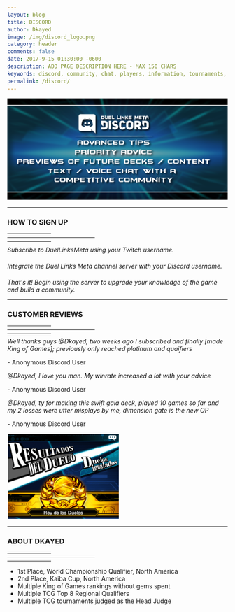 ```yaml
---
layout: blog
title: DISCORD
author: Dkayed
image: /img/discord_logo.png
category: header
comments: false
date: 2017-9-15 01:30:00 -0600
description: ADD PAGE DESCRIPTION HERE - MAX 150 CHARS
keywords: discord, community, chat, players, information, tournaments, find friends
permalink: /discord/
---
```


<div class="section">
    <img src="/img/discord_info_banner.png" class="img-fluid mx-auto d-block">
</div>

<hr style="border-color: #B5B5B5;">

<div class="section">
    <h3 class="text-center">HOW TO SIGN UP</h3>
    <hr style="width: 100px; border-color: #D8D8D8; margin-bottom: 8px;
    margin-top: 8px;">
    <hr style="width: 200px; border-color: #D8D8D8; margin-bottom: 8px;
    margin-top: 8px;">
    <hr style="width: 100px; border-color: #D8D8D8; margin-bottom: 8px;
    margin-top: 8px;">
    <div class="section text-center">
        <span class="fa-stack fa-3x">
            <span class="fa fa-circle-thin fa-stack-2x"></span>
            <span class="fa fa-twitch fa-stack-1x" style="padding-top: 4px;"></span>
        </span>
    </div>
    <div style="margin-top: 10px;" class="text-center">
        <i>Subscribe to DuelLinksMeta using your Twitch username.</i>
    </div>
    <div style="margin-top: 20px;" class="text-center">
        <span class="fa-stack fa-3x">
            <span class="fa fa-circle-thin fa-stack-2x"></span>
            <span class="fa fa-gamepad fa-stack-1x"></span>
        </span>   
    </div>
    <div style="margin-top: 10px;" class="text-center">
        <i>Integrate the Duel Links Meta channel server with your Discord username.</i>
    </div>
    <div style="margin-top: 20px;" class="text-center">
        <span class="fa-stack fa-3x">
            <span class="fa fa-circle-thin fa-stack-2x"></span>
            <span class="fa fa-comments fa-stack-1x"></span>
        </span>  
    </div>
    <div style="margin-top: 10px;" class="text-center">
        <i>That's it! Begin using the server to upgrade your knowledge of the game and build a community.</i>
    </div>
</div>

<hr style="border-color: #B5B5B5;">

<div class="section">
    <h3 class="text-center">CUSTOMER REVIEWS</h3>
    <hr style="width: 100px; border-color: #D8D8D8; margin-bottom: 8px;
    margin-top: 8px;">
    <hr style="width: 200px; border-color: #D8D8D8; margin-bottom: 8px;
    margin-top: 8px;">
    <hr style="width: 100px; border-color: #D8D8D8; margin-bottom: 8px;
    margin-top: 8px;"> 
    <div class="section row">
        <div class="col-lg-6">
            <i>Well thanks guys @Dkayed, two weeks ago I subscribed and finally [made King of Games]; previously only reached platinum and quaifiers</i> 
            <p>- Anonymous Discord User</p>
            <i>@Dkayed, I love you man. My winrate increased a lot with your advice</i> 
            <p>- Anonymous Discord User</p>
            <i>@Dkayed, ty for making this swift gaia deck, played 10 games so far and my 2 losses were utter misplays by me, dimension gate is the new OP</i> 
            <p>- Anonymous Discord User</p>
        </div>
        <div class="col-lg-6">
            <img src="/img/king_of_games_spanish.png" class="mx-auto d-block">
        </div>
    </div>   
</div>

<hr style="border-color: #B5B5B5;">

<div class="section">
    <h3 class="text-center">ABOUT DKAYED</h3>
    <hr style="width: 100px; border-color: #D8D8D8; margin-bottom: 8px;
    margin-top: 8px;">
    <hr style="width: 200px; border-color: #D8D8D8; margin-bottom: 8px;
    margin-top: 8px;">
    <hr style="width: 100px; border-color: #D8D8D8; margin-bottom: 8px;
    margin-top: 8px;"> 
    <div class="section text-center">
        <ul class="list-unstyled" id="about-list">
            <li>1st Place, World Championship Qualifier, North America</li>
            <li>2nd Place, Kaiba Cup, North America</li>
            <li>Multiple King of Games rankings without gems spent</li>
            <li>Multiple TCG Top 8 Regional Qualifiers</li>
            <li>Multiple TCG tournaments judged as the Head Judge</li>        
        </ul>
    </div>
</div>

